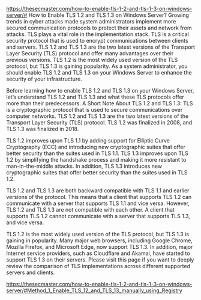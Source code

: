 https://thesecmaster.com/how-to-enable-tls-1-2-and-tls-1-3-on-windows-server/#
How to Enable TLS 1.2 and TLS 1.3 on Windows Server?
Growing trends in cyber attacks made system administrators implement more secured communication protocols to protect their assets and network from attacks. TLS plays a vital role in the implementation stack. TLS is a critical security protocol that is used to encrypt communications between clients and servers. TLS 1.2 and TLS 1.3 are the two latest versions of the Transport Layer Security (TLS) protocol and offer many advantages over their previous versions. TLS 1.2 is the most widely used version of the TLS protocol, but TLS 1.3 is gaining popularity. As a system administrator, you should enable TLS 1.2 and TLS 1.3 on your Windows Server to enhance the security of your infrastructure.

Before learning how to enable TLS 1.2 and TLS 1.3 on your Windows Server, let’s understand TLS 1.2 and TLS 1.3 and what these TLS protocols offer more than their predecessors.
A Short Note About TLS 1.2 and TLS 1.3: 
TLS is a cryptographic protocol that is used to secure communications over computer networks. TLS 1.2 and TLS 1.3 are the two latest versions of the Transport Layer Security (TLS) protocol. TLS 1.2 was finalized in 2008, and TLS 1.3 was finalized in 2018.

TLS 1.2 improves upon TLS 1.1 by adding support for Elliptic Curve Cryptography (ECC) and introducing new cryptographic suites that offer better security than the suites used in TLS 1.1. TLS 1.3 improves upon TLS 1.2 by simplifying the handshake process and making it more resistant to man-in-the-middle attacks. In addition, TLS 1.3 introduces new cryptographic suites that offer better security than the suites used in TLS 1.2.

TLS 1.2 and TLS 1.3 are both backward compatible with TLS 1.1 and earlier versions of the protocol. This means that a client that supports TLS 1.2 can communicate with a server that supports TLS 1.1 and vice versa. However, TLS 1.2 and TLS 1.3 are not compatible with each other. A client that supports TLS 1.2 cannot communicate with a server that supports TLS 1.3, and vice versa.

TLS 1.2 is the most widely used version of the TLS protocol, but TLS 1.3 is gaining in popularity. Many major web browsers, including Google Chrome, Mozilla Firefox, and Microsoft Edge, now support TLS 1.3. In addition, major Internet service providers, such as Cloudflare and Akamai, have started to support TLS 1.3 on their servers. Please visit this page if you want to deeply review the comparison of TLS implementations across different supported servers and clients.

https://thesecmaster.com/how-to-enable-tls-1-2-and-tls-1-3-on-windows-server/#Method_1_Enable_TLS_12_and_TLS_13_manually_using_Registry